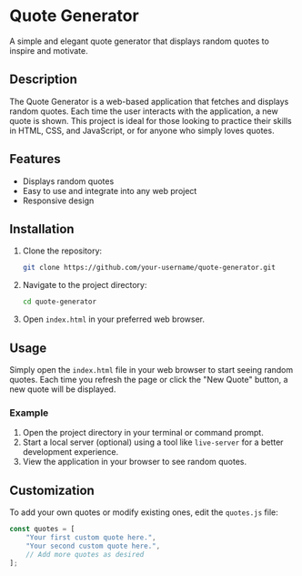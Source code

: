 # Quote Generator

A simple and elegant quote generator that displays random quotes to inspire and motivate.

## Description

The Quote Generator is a web-based application that fetches and displays random quotes. Each time the user interacts with the application, a new quote is shown. This project is ideal for those looking to practice their skills in HTML, CSS, and JavaScript, or for anyone who simply loves quotes.

## Features

- Displays random quotes
- Easy to use and integrate into any web project
- Responsive design

## Installation

1. Clone the repository:

    ```bash
    git clone https://github.com/your-username/quote-generator.git
    ```

2. Navigate to the project directory:

    ```bash
    cd quote-generator
    ```

3. Open `index.html` in your preferred web browser.

## Usage

Simply open the `index.html` file in your web browser to start seeing random quotes. Each time you refresh the page or click the "New Quote" button, a new quote will be displayed.

### Example

1. Open the project directory in your terminal or command prompt.
2. Start a local server (optional) using a tool like `live-server` for a better development experience.
3. View the application in your browser to see random quotes.

## Customization

To add your own quotes or modify existing ones, edit the `quotes.js` file:

```javascript
const quotes = [
    "Your first custom quote here.",
    "Your second custom quote here.",
    // Add more quotes as desired
];
